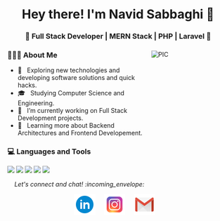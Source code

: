 <h1 align="center">Hey there! I'm Navid Sabbaghi 👋 </h1>
<h3 align="center">🚀 Full Stack Developer | MERN Stack | PHP | Laravel  🚀</h3>
<div>
<img width = "35%" align="right" alt="PIC" height="300px" src="https://www.pngitem.com/pimgs/m/4-42822_apple-tv-copy-developer-illustration-png-transparent-png.png" />
<div align="left"> 
  <h3> 👨🏻‍💻 About Me </h3>

  - 🤔 &nbsp; Exploring new technologies and developing software solutions and quick hacks.
  - 🎓 &nbsp; Studying Computer Science and Engineering.
  - 💼 &nbsp; I’m currently working on Full Stack Development projects.
  - 🌱 &nbsp; Learning more about Backend Architectures and Frontend Developement.
</div> 
</div>

<div>
  <h3> 💻 Languages and Tools </h3>
  <p>
    <img src="https://media3.giphy.com/media/ln7z2eWriiQAllfVcn/200w.webp" width="50">
    <img src="https://upload.wikimedia.org/wikipedia/commons/thumb/9/94/MERN-logo.png/640px-MERN-logo.png"   width="100">
    <img src="https://i.giphy.com/media/IdyAQJVN2kVPNUrojM/200.webp" width="50">
    <img src="https://media.giphy.com/media/kH1DBkPNyZPOk0BxrM/giphy.gif" width="100">
    <img src="https://seeklogo.com/images/L/laravel-framework-logo-C10176EC8C-seeklogo.com.png" width="70">
  <p>
</div> 

<p align="center"> 
  <i> Let's connect and chat! :incoming_envelope: </i>
</p>

<p align="center">
<a href="https://www.linkedin.com/in/navidsabbaghi"><img src="https://github.com/sarthak77/sarthak77/blob/master/icons/icons8-linkedin-circled-48.png" alt="LinkedIn"></a> &nbsp; &nbsp;
<a href="https://www.instagram.com/navidsabbagh/"><img src="https://github.com/sarthak77/sarthak77/blob/master/icons/icons8-instagram-48.png" alt="Instagram"></a> &nbsp; &nbsp;
<a href="mailto:navid.sabbaghi10@gmail.com"><img src="https://github.com/sarthak77/sarthak77/blob/master/icons/icons8-gmail-48.png" alt="Gmail"></a> &nbsp; &nbsp;
</p>
